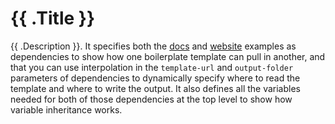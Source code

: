 # {{ .Title }}

{{ .Description }}. It specifies both the
[docs](/examples/for-learning-and-testing/docs) and [website](/examples/for-learning-and-testing/website) examples as
dependencies to show how one boilerplate template can pull in another, and that you can use interpolation in the
`template-url` and `output-folder` parameters of dependencies to dynamically specify where to read the template and
where to write the output. It also defines all the variables needed for both of those dependencies at the top level to
show how variable inheritance works.
